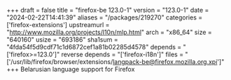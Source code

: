 +++
draft = false
title = "firefox-be 123.0-1"
version = "123.0-1"
date = "2024-02-22T14:41:39"
aliases = "/packages/219270"
categories = ['firefox-extensions']
upstreamurl = "http://www.mozilla.org/projects/l10n/mlp.html"
arch = "x86_64"
size = "640160"
usize = "693186"
sha1sum = "4fda54f5d9cdf71c1d6872cef1a81b02285d4578"
depends = "['firefox>=123.0']"
reverse depends = "['firefox-i18n']"
files = "['/usr/lib/firefox/browser/extensions/langpack-be@firefox.mozilla.org.xpi']"
+++
Belarusian language support for Firefox